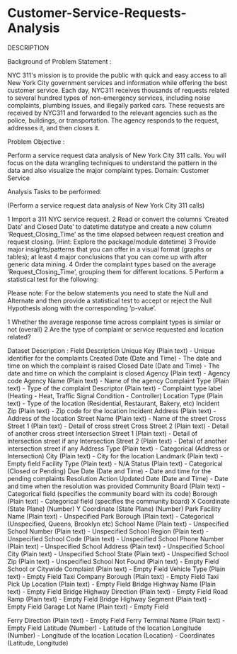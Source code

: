 # Customer-Service-Requests-Analysis
DESCRIPTION

Background of Problem Statement :

NYC 311's mission is to provide the public with quick and easy access to all New York City government services and information while offering the best customer service. Each day, NYC311 receives thousands of requests related to several hundred types of non-emergency services, including noise complaints, plumbing issues, and illegally parked cars. These requests are received by NYC311 and forwarded to the relevant agencies such as the police, buildings, or transportation. The agency responds to the request, addresses it, and then closes it.

Problem Objective :

Perform a service request data analysis of New York City 311 calls. You will focus on the data wrangling techniques to understand the pattern in the data and also visualize the major complaint types.
Domain: Customer Service

Analysis Tasks to be performed:

(Perform a service request data analysis of New York City 311 calls) 

  1  Import a 311 NYC service request.
   2 Read or convert the columns ‘Created Date’ and Closed Date’ to datetime datatype and create a new column ‘Request_Closing_Time’ as the time elapsed between request creation and request closing. (Hint: Explore the package/module datetime)
  3  Provide major insights/patterns that you can offer in a visual format (graphs or tables); at least 4 major conclusions that you can come up with after generic data mining.
   4 Order the complaint types based on the average ‘Request_Closing_Time’, grouping them for different locations.
   5 Perform a statistical test for the following:

Please note: For the below statements you need to state the Null and Alternate and then provide a statistical test to accept or reject the Null Hypothesis along with the corresponding ‘p-value’.

  1 Whether the average response time across complaint types is similar or not (overall)
  2 Are the type of complaint or service requested and location related?

Dataset Description :
Field 	Description
 Unique Key 	(Plain text) - Unique identifier for the complaints
 Created Date 	(Date and Time) - The date and time on which the complaint is raised
 Closed Date 	(Date and Time)  - The date and time on which the complaint is closed
Agency 	(Plain text) - Agency code
Agency Name 	(Plain text) - Name of the agency
Complaint Type 	(Plain text) - Type of the complaint
Descriptor 	(Plain text) - Complaint type label (Heating - Heat, Traffic Signal Condition - Controller)
Location Type 	(Plain text) - Type of the location (Residential, Restaurant, Bakery, etc)
Incident Zip 	(Plain text) - Zip code for the location
Incident Address 	(Plain text) - Address of the location
Street Name 	(Plain text) - Name of the street
Cross Street 1 	(Plain text) - Detail of cross street
Cross Street 2 	(Plain text) - Detail of another cross street
Intersection Street 1 	(Plain text) - Detail of intersection street if any
Intersection Street 2 	(Plain text) - Detail of another intersection street if any
Address Type 	(Plain text) - Categorical (Address or Intersection)
City 	(Plain text) - City for the location
Landmark 	(Plain text) - Empty field
Facility Type 	(Plain text) - N/A
Status 	(Plain text) - Categorical (Closed or Pending)
Due Date 	(Date and Time) - Date and time for the pending complaints
Resolution Action Updated Date 	(Date and Time) - Date and time when the resolution was provided
Community Board 	(Plain text) - Categorical field (specifies the community board with its code)
Borough 	(Plain text) - Categorical field (specifies the community board)
X Coordinate 	(State Plane) (Number)
Y Coordinate 	(State Plane) (Number)
Park Facility Name 	(Plain text) - Unspecified
Park Borough 	(Plain text) - Categorical (Unspecified, Queens, Brooklyn etc)
School Name 	(Plain text) - Unspecified
School Number 	(Plain text)  - Unspecified
School Region 	(Plain text)  - Unspecified
School Code 	(Plain text)  - Unspecified
School Phone Number 	(Plain text)  - Unspecified
School Address 	(Plain text)  - Unspecified
School City 	(Plain text)  - Unspecified
School State 	(Plain text)  - Unspecified
School Zip 	(Plain text)  - Unspecified
School Not Found 	(Plain text)  - Empty Field
School or Citywide Complaint 	(Plain text)  - Empty Field
Vehicle Type 	(Plain text)  - Empty Field
Taxi Company Borough 	(Plain text)  - Empty Field
Taxi Pick Up Location 	(Plain text)  - Empty Field
Bridge Highway Name 	(Plain text)  - Empty Field
Bridge Highway Direction 	(Plain text)  - Empty Field
Road Ramp 	(Plain text)  - Empty Field
Bridge Highway Segment 	(Plain text)  - Empty Field
Garage Lot Name 	(Plain text)  - Empty Field
 
Ferry Direction 	(Plain text)  - Empty Field
Ferry Terminal Name 	(Plain text)  - Empty Field
Latitude 	(Number) - Latitude of the location
Longitude 	(Number) - Longitude of the location
Location 	(Location) - Coordinates (Latitude, Longitude)
